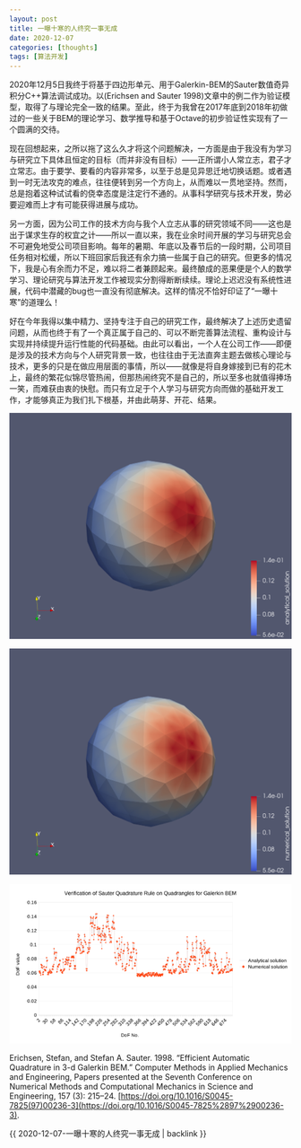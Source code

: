 ```yaml
---
layout: post
title: 一曝十寒的人终究一事无成
date: 2020-12-07
categories: [thoughts]
tags: [算法开发]
---
```


2020年12月5日我终于将基于四边形单元、用于Galerkin-BEM的Sauter数值奇异积分C++算法调试成功。以(Erichsen and Sauter 1998)文章中的例二作为验证模型，取得了与理论完全一致的结果。至此，终于为我曾在2017年底到2018年初做过的一些关于BEM的理论学习、数学推导和基于Octave的初步验证性实现有了一个圆满的交待。

现在回想起来，之所以拖了这么久才将这个问题解决，一方面是由于我没有为学习与研究立下具体且恒定的目标（而并非没有目标）——正所谓小人常立志，君子才立常志。由于要学、要看的内容非常多，以至于总是见异思迁地切换话题。或者遇到一时无法攻克的难点，往往便转到另一个方向上，从而难以一贯地坚持。然而，总是抱着这种试试看的侥幸态度是注定行不通的。从事科学研究与技术开发，势必要迎难而上才有可能获得进展与成功。

另一方面，因为公司工作的技术方向与我个人立志从事的研究领域不同——这也是出于谋求生存的权宜之计——所以一直以来，我在业余时间开展的学习与研究总会不可避免地受公司项目影响。每年的暑期、年底以及春节后的一段时期，公司项目任务相对松缓，所以下班回家后我还有余力搞一些属于自己的研究。但更多的情况下，我是心有余而力不足，难以将二者兼顾起来。最终酿成的恶果便是个人的数学学习、理论研究与算法开发工作被现实分割得断断续续。理论上迟迟没有系统性进展，代码中潜藏的bug也一直没有彻底解决。这样的情况不恰好印证了“一曝十寒”的道理么！

好在今年我得以集中精力、坚持专注于自己的研究工作，最终解决了上述历史遗留问题，从而也终于有了一个真正属于自己的、可以不断完善算法流程、重构设计与实现并持续提升运行性能的代码基础。由此可以看出，一个人在公司工作——即便是涉及的技术方向与个人研究背景一致，也往往由于无法直奔主题去做核心理论与技术，更多的只是在做应用层面的事情，所以——就像是将自身嫁接到已有的花木上，最终的繁花似锦尽管热闹，但那热闹终究不是自己的，所以至多也就值得捧场一笑，而难获由衷的快慰。而只有立足于个人学习与研究方向而做的基础开发工作，才能够真正为我们扎下根基，并由此萌芽、开花、结果。

![](/figures/p78157977.jpg)

![](/figures/p78157980.jpg)

![](/figures/p78157986.jpg)

Erichsen, Stefan, and Stefan A. Sauter. 1998. “Efficient Automatic Quadrature in 3-d Galerkin BEM.” Computer Methods in Applied Mechanics and Engineering, Papers presented at the Seventh Conference on Numerical Methods and Computational Mechanics in Science and Engineering, 157 (3): 215–24. [https://doi.org/10.1016/S0045-7825(97)00236-3](https://doi.org/10.1016/S0045-7825%2897%2900236-3).

{{ 2020-12-07-一曝十寒的人终究一事无成 | backlink }}
